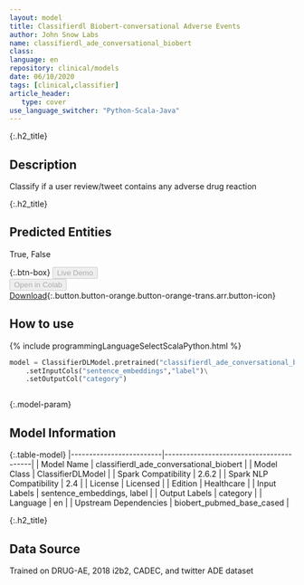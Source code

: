 ```yaml
---
layout: model
title: Classifierdl Biobert-conversational Adverse Events
author: John Snow Labs
name: classifierdl_ade_conversational_biobert
class: 
language: en
repository: clinical/models
date: 06/10/2020
tags: [clinical,classifier]
article_header:
   type: cover
use_language_switcher: "Python-Scala-Java"
---
```


{:.h2_title}
## Description 
Classify if a user review/tweet contains any adverse drug reaction

 {:.h2_title}
## Predicted Entities
True, False 

{:.btn-box}
<button class="button button-orange" disabled>Live Demo</button><br/><button class="button button-orange" disabled>Open in Colab</button><br/>[Download](https://s3.amazonaws.com/auxdata.johnsnowlabs.com/clinical/models/classifierdl_ade_conversational_biobert_en_2.6.0_2.4_1601739878549.zip){:.button.button-orange.button-orange-trans.arr.button-icon}<br/>

## How to use 
<div class="tabs-box" markdown="1">

{% include programmingLanguageSelectScalaPython.html %}

```python
model = ClassifierDLModel.pretrained("classifierdl_ade_conversational_biobert","en","clinical/models")\
	.setInputCols("sentence_embeddings","label")\
	.setOutputCol("category")
```

```scala

```
</div>



{:.model-param}
## Model Information

{:.table-model}
|-------------------------|-----------------------------------------|
| Model Name              | classifierdl_ade_conversational_biobert |
| Model Class             | ClassifierDLModel                       |
| Spark Compatibility     | 2.6.2                                   |
| Spark NLP Compatibility | 2.4                                     |
| License                 | Licensed                                |
| Edition                 | Healthcare                              |
| Input Labels            | sentence_embeddings, label              |
| Output Labels           | category                                |
| Language                | en                                      |
| Upstream Dependencies   | biobert_pubmed_base_cased               |




{:.h2_title}
## Data Source
Trained on DRUG-AE, 2018 i2b2, CADEC, and twitter ADE dataset


